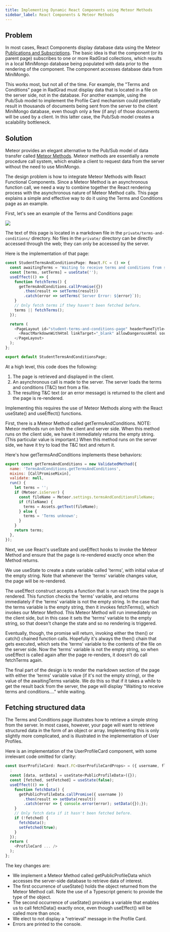 ```yaml
---
title: Implementing Dynamic React Components using Meteor Methods
sidebar_label: React Components & Meteor Methods
---
```


## Problem

In most cases, React Components display database data using the Meteor [Publications and Subscriptions](https://guide.meteor.com/data-loading.html). The basic idea is that the component (or its parent page) subscribes to one or more RadGrad collections, which results in a local MiniMongo database being populated with data prior to the rendering of the component. The component accesses database data from MiniMongo.

This works most, but not all of the time.  For example, the "Terms and Conditions" page in RadGrad must display data that is located in a file on the server side, not in the database.  For another example, using the Pub/Sub model to implement the Profile Card mechanism could potentially result in thousands of documents being sent from the server to the client MiniMongo database, even though only a few (if any) of those documents will be used by a client.  In this latter case, the Pub/Sub model creates a scalability bottleneck.

## Solution

Meteor provides an elegant alternative to the Pub/Sub model of data transfer called [Meteor Methods](https://guide.meteor.com/methods.html). Meteor methods are essentially a remote procedure call system, which enable a client to request data from the server without the need to use MiniMongo.

The design problem is how to integrate Meteor Methods with React Functional Components. Since a Meteor Method is an asynchronous function call, we need a way to combine together the React rendering process with the asynchronous nature of Meteor Method calls. This page explains a simple and effective way to do it using the Terms and Conditions page as an example.

First, let's see an example of the Terms and Conditions page:

<img src="/img/patterns/terms-and-conditions-page.png" />

The text of this page is located in a markdown file in the `private/terms-and-conditions/` directory. No files in the `private/` directory can be directly accessed through the web; they can only be accessed by the server.

Here is the implementation of that page:

```javascript
const StudentTermsAndConditionsPage: React.FC = () => {
  const awaitingTerms = 'Waiting to receive terms and conditions from server...';
  const [terms, setTerms] = useState('');
  useEffect(() => {
    function fetchTerms() {
      getTermsAndConditions.callPromise({})
        .then(result => setTerms(result))
        .catch(error => setTerms(`Server Error: ${error}`));
    }
    // Only fetch terms if they haven't been fetched before.
    terms || fetchTerms();
  });

  return (
    <PageLayout id="student-terms-and-conditions-page" headerPaneTitle={headerPaneTitle} headerPaneBody={headerPaneBody}>
      <ReactMarkdownWithHtml linkTarget="_blank" allowDangerousHtml source={terms || awaitingTerms}/>
    </PageLayout>
  );
};

export default StudentTermsAndConditionsPage;
```

At a high level, this code does the following:

1. The page is retrieved and displayed in the client.
2. An asynchronous call is made to the server. The server loads the terms and conditions (T&C) text from a file.
3. The resulting T&C text (or an error message) is returned to the client and the page is re-rendered.

Implementing this requires the use of Meteor Methods along with the React useState() and useEffect() functions.

First, there is a Meteor Method called getTermsAndConditions. NOTE: Meteor methods run on both the client and server side.
When this method runs on the client side, we have it immediately returns the empty string. (This particular value is important.)
When this method runs on the server side, we have it try to load the T&C text and return it.

Here's how getTermsAndConditions implements these behaviors:

```javascript
export const getTermsAndConditions = new ValidatedMethod({
  name: 'TermsAndConditions.getTermsAndConditions',
  mixins: [CallPromiseMixin],
  validate: null,
  run() {
    let terms = '';
    if (Meteor.isServer) {
      const fileName = Meteor.settings.termsAndConditionsFileName;
      if (fileName) {
        terms = Assets.getText(fileName);
      } else {
        terms = 'Terms unknown';
      }
    }
    return terms;
  },
});
```

Next, we use React's useState and useEffect hooks to invoke the Meteor Method and ensure that the page is re-rendered exactly once when the Method returns.

We use useState to create a state variable called 'terms', with initial value of the empty string. Note that whenever
the 'terms' variable changes value, the page will be re-rendered.

The useEffect construct accepts a function that is run each time the page is rendered.  This function checks the 'terms' variable, and returns immediately if the 'terms' variable is not the empty string. In the case that the terms variable is the empty string, then it invokes fetchTerms(), which invokes our Meteor Method. This Meteor Method will run immediately on the client side, but in this case it sets the 'terms' variable to the empty string, so that doesn't change the state and so no rendering is triggered.

Eventually, though, the promise will return, invoking either the then() or catch() chained function calls. Hopefully it's always the then() chain that gets executed, which sets the 'terms' variable to the contents of the file on the server side. Now the 'terms' variable is not the empty string, so when useEffect is called again after the page re-renders, it doesn't do call fetchTerms again.

The final part of the design is to render the markdown section of the page with either the 'terms' variable value (if it's not the empty string), or the value of the awaitingTerms variable.  We do this so that if it takes a while to get the result back from the server, the page will display "Waiting to receive terms and conditions...." while waiting.

## Fetching structured data

The Terms and Conditions page illustrates how to retrieve a simple string from the server. In most cases, however, your page will want to retrieve structured data in the form of an object or array.  Implementing this is only slightly more complicated, and is illustrated in the implementation of User Profiles.

Here is an implementation of the UserProfileCard component, with some irrelevant code omitted for clarity:

```javascript
const UserProfileCard: React.FC<UserProfileCardProps> = ({ username, fluid = true }) => {
  :
  const [data, setData] = useState<PublicProfileData>({});
  const [fetched, setFetched] = useState(false);
  useEffect(() => {
    function fetchData() {
      getPublicProfileData.callPromise({ username })
        .then(result => setData(result))
        .catch(error => { console.error(error); setData({});});
    }
    // Only fetch data if it hasn't been fetched before.
    if (!fetched) {
      fetchData();
      setFetched(true);
    }
  });
  return (
    <ProfileCard ... />
  );
};
```

The key changes are:
  * We implement a Meteor Method called getPublicProfileData which accesses the server-side database to retrieve data of interest.
  * The first occurrence of useState() holds the object returned from the Meteor Method call. Note the use of a Typescript generic to provide the type of the object.
  * The second occurrence of useState() provides a variable that enables us to call fetchData() exactly once, even though useEffect() will be called more than once.
  * We elect to not display a "retrieval" message in the Profile Card.
  * Errors are printed to the console.
